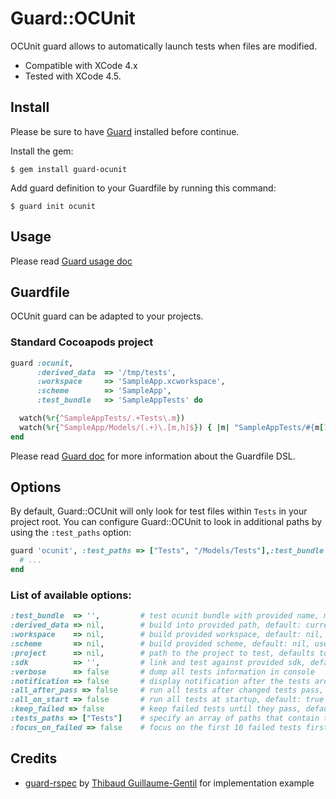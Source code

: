 # Guard::OCUnit

OCUnit guard allows to automatically launch tests when files are modified.

* Compatible with XCode 4.x
* Tested with XCode 4.5.

## Install

Please be sure to have [Guard](https://github.com/guard/guard) installed before continue.

Install the gem:

```
$ gem install guard-ocunit
```

Add guard definition to your Guardfile by running this command:

```
$ guard init ocunit
```

## Usage

Please read [Guard usage doc](https://github.com/guard/guard#readme)

## Guardfile

OCUnit guard can be adapted to your projects.

### Standard Cocoapods project

``` ruby
guard :ocunit,
      :derived_data  => '/tmp/tests',
      :workspace     => 'SampleApp.xcworkspace',
      :scheme        => 'SampleApp',
      :test_bundle   => 'SampleAppTests' do

  watch(%r{^SampleAppTests/.+Tests\.m})
  watch(%r{^SampleApp/Models/(.+)\.[m,h]$}) { |m| "SampleAppTests/#{m[1]}Tests.m" }
end
```

Please read [Guard doc](https://github.com/guard/guard#readme) for more information about the Guardfile DSL.

## Options

By default, Guard::OCUnit will only look for test files within `Tests` in your project root. You can configure Guard::OCUnit to look in additional paths by using the `:test_paths` option:

``` ruby
guard 'ocunit', :test_paths => ["Tests", "/Models/Tests"],:test_bundle => 'SampleAppTests' do
  # ...
end
```

### List of available options:

``` ruby
:test_bundle  => '',         # test ocunit bundle with provided name, mandatory parameter
:derived_data => nil,        # build into provided path, default: current folder
:workspace    => nil,        # build provided workspace, default: nil, use with :scheme
:scheme       => nil,        # build provided scheme, default: nil, use with :workspace
:project      => nil,        # path to the project to test, defaults to current folder
:sdk          => '',         # link and test against provided sdk, default: 'iPhoneSimulator6.0'
:verbose      => false       # dump all tests information in console
:notification => false       # display notification after the tests are done running, default: true
:all_after_pass => false     # run all tests after changed tests pass, default: true
:all_on_start => false       # run all tests at startup, default: true
:keep_failed => false        # keep failed tests until they pass, default: true
:tests_paths => ["Tests"]    # specify an array of paths that contain test files
:focus_on_failed => false    # focus on the first 10 failed tests first, rerun till they pass
```

## Credits

* [guard-rspec](https://github.com/guard/guard-rspec) by [Thibaud Guillaume-Gentil](https://github.com/thibaudgg) for implementation example
